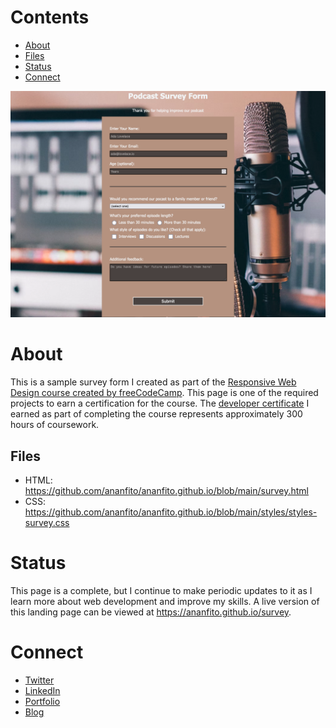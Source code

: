 # Contents

- [About](#about)
- [Files](#files)
- [Status](#status)
- [Connect](#connect)

![screenshot of my sample survey form](./screenshot_survey-form.png)

# About

This is a sample survey form I created as part of the [Responsive Web Design course created by freeCodeCamp](https://www.freecodecamp.org/learn/2022/responsive-web-design/). This page is one of the required projects to earn a certification for the course. The [developer certificate](https://www.freecodecamp.org/certification/ananfito/responsive-web-design) I earned as part of completing the course represents approximately 300 hours of coursework.

## Files

- HTML: https://github.com/ananfito/ananfito.github.io/blob/main/survey.html
- CSS: https://github.com/ananfito/ananfito.github.io/blob/main/styles/styles-survey.css

# Status

This page is a complete, but I continue to make periodic updates to it as I learn more about web development and improve my skills. A live version of this landing page can be viewed at https://ananfito.github.io/survey.

# Connect

- [Twitter](https://twitter.com/wordsbyfifi)
- [LinkedIn](https://linkedin.com/in/anthonynanfito)
- [Portfolio](https://ananfito.github.io)
- [Blog](https://ananfito.hashnode.dev)
